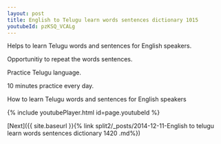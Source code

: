 ```yaml
---
layout: post
title: English to Telugu learn words sentences dictionary 1015 
youtubeId: pzKSQ_VCALg
---
```

 
 
Helps to learn Telugu words and sentences for English speakers.

Opportunitiy to repeat the words sentences. 

Practice Telugu language. 
 
10 minutes practice every day. 
 
How to learn Telugu words and sentences for English speakers 
 
{% include youtubePlayer.html id=page.youtubeId %}
 
 
[Next]({{ site.baseurl }}{% link  split2/_posts/2014-12-11-English to telugu learn words sentences dictionary 1420 .md%})
 

